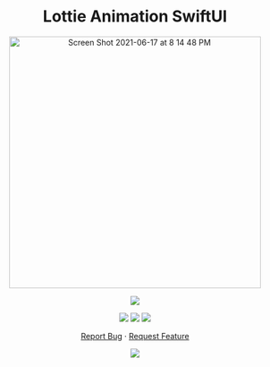 <h1 align="center">
Lottie Animation SwiftUI
</h1>

<p align="center">
  <img width="450" high="650" alt="Screen Shot 2021-06-17 at 8 14 48 PM" src="https://user-images.githubusercontent.com/73632576/123007680-9dd88780-d3ca-11eb-8838-b776963a74f0.png">
</p>

<p align="center">
<img src='https://madewithlove.vercel.app/ae?heart=true&template=for-the-badge'/>
</p>

<p align="center">
  <img src='https://img.shields.io/github/license/shygorilla/Lottie-Animation-SwiftUI'/>
   <img src="https://img.shields.io/github/stars/shygorilla/Lottie-Animation-SwiftUI"/>
   <img src="https://img.shields.io/github/forks/shygorilla/Lottie-Animation-SwiftUI"/>
</p>

<p align="center">
    <a href="https://github.com/ShyGorilla/Lottie-Animation-SwiftUI/issues">Report Bug</a>
    ·
    <a href="https://github.com/ShyGorilla/Lottie-Animation-SwiftUI/issues">Request Feature</a>
  </p>

<p align="center">
<img src='https://user-images.githubusercontent.com/73632576/129563914-df312333-fd18-4fa7-ad90-85411eda43ca.gif'/>
</p>

